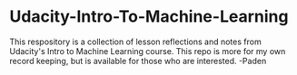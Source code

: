 # Udacity-Intro-To-Machine-Learning
This respository is a collection of lesson reflections and notes from Udacity's Intro to Machine Learning course.
This repo is more for my own record keeping, but is available for those who are interested.
-Paden
